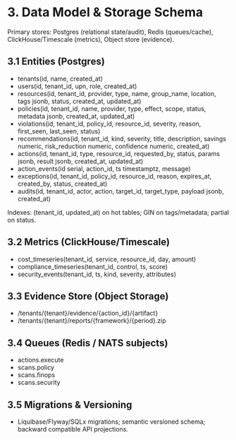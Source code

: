 # 3. Data Model & Storage Schema

Primary stores: Postgres (relational state/audit), Redis (queues/cache), ClickHouse/Timescale (metrics), Object store (evidence).

## 3.1 Entities (Postgres)
- tenants(id, name, created_at)
- users(id, tenant_id, upn, role, created_at)
- resources(id, tenant_id, provider, type, name, group_name, location, tags jsonb, status, created_at, updated_at)
- policies(id, tenant_id, name, provider, type, effect, scope, status, metadata jsonb, created_at, updated_at)
- violations(id, tenant_id, policy_id, resource_id, severity, reason, first_seen, last_seen, status)
- recommendations(id, tenant_id, kind, severity, title, description, savings numeric, risk_reduction numeric, confidence numeric, created_at)
- actions(id, tenant_id, type, resource_id, requested_by, status, params jsonb, result jsonb, created_at, updated_at)
- action_events(id serial, action_id, ts timestamptz, message)
- exceptions(id, tenant_id, policy_id, resource_id, reason, expires_at, created_by, status, created_at)
- audits(id, tenant_id, actor, action, target_id, target_type, payload jsonb, created_at)

Indexes: (tenant_id, updated_at) on hot tables; GIN on tags/metadata; partial on status.

## 3.2 Metrics (ClickHouse/Timescale)
- cost_timeseries(tenant_id, service, resource_id, day, amount)
- compliance_timeseries(tenant_id, control, ts, score)
- security_events(tenant_id, ts, kind, severity, attributes)

## 3.3 Evidence Store (Object Storage)
- /tenants/{tenant}/evidence/{action_id}/{artifact}
- /tenants/{tenant}/reports/{framework}/{period}.zip

## 3.4 Queues (Redis / NATS subjects)
- actions.execute
- scans.policy
- scans.finops
- scans.security

## 3.5 Migrations & Versioning
- Liquibase/Flyway/SQLx migrations; semantic versioned schema; backward compatible API projections.
